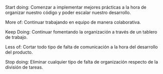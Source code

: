 Start doing: Comenzar a implementar mejores prácticas a la hora de organizar nuestro código y poder escalar nuestro desarrollo.

More of: Continuar trabajando en equipo de manera colaborativa.

Keep Doing: Continuar fomentando la organización a través de un tablero de trabajo.

Less of: Cortar todo tipo de falta de comunicación a la hora del desarrollo del producto.

Stop doing: Eliminar cualquier tipo de falta de organización respecto de la división de tareas.


